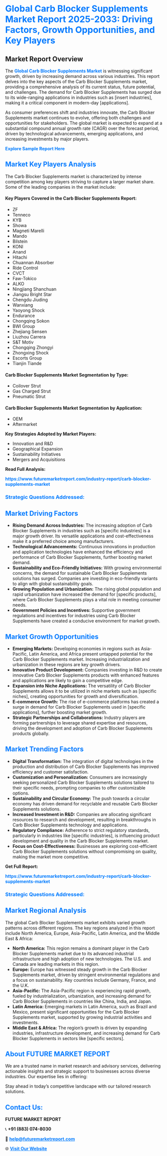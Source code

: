 <h1 style="color: #007BFF;">Global Carb Blocker Supplements Market Report 2025-2033: Driving Factors, Growth Opportunities, and Key Players</h1>

<section id="overview">
<h2>Market Report Overview</h2>
<p>The <a href="https://www.futuremarketreport.com/industry-report/carb-blocker-supplements-market" style="color: #007BFF; text-decoration: none;"><strong>Global Carb Blocker Supplements Market</strong></a> is witnessing significant growth, driven by increasing demand across various industries. This report delves into the key aspects of the Carb Blocker Supplements market, providing a comprehensive analysis of its current status, future potential, and challenges. The demand for Carb Blocker Supplements has surged due to its wide-ranging applications in industries such as [insert industries], making it a critical component in modern-day [applications].</p>
<p>As consumer preferences shift and industries innovate, the Carb Blocker Supplements market continues to evolve, offering both challenges and opportunities for stakeholders. The global market is expected to expand at a substantial compound annual growth rate (CAGR) over the forecast period, driven by technological advancements, emerging applications, and increasing investments by major players.</p>
</section>

<section id="overview">
<p><a href="https://www.futuremarketreport.com/request-sample/reportId=34077" style="color: #007BFF; text-decoration: none;"><strong>Explore Sample Report Here</strong></a></p>
</section>

<section id="key-players">
<h2 style="color: #007BFF;">Market Key Players Analysis</h2>
<p>The Carb Blocker Supplements market is characterized by intense competition among key players striving to capture a larger market share. Some of the leading companies in the market include:</p>
<h4>Key Players Covered in the Carb Blocker Supplements Report:</h4>
<ul><li>ZF</li><li>Tenneco</li><li>KYB</li><li>Showa</li><li>Magneti Marelli</li><li>Mando</li><li>Bilstein</li><li>KONI</li><li>Anand</li><li>Hitachi</li><li>Chuannan Absorber</li><li>Ride Control</li><li>CVCT</li><li>Faw-Tokico</li><li>ALKO</li><li>Ningjiang Shanchuan</li><li>Jiangsu Bright Star</li><li>Chengdu Jiuding</li><li>Wanxiang</li><li>Yaoyong Shock</li><li>Endurance</li><li>Chongqing Sokon</li><li>BWI Group</li><li>Zhejiang Sensen</li><li>Liuzhou Carrera</li><li>S&amp;T Motiv</li><li>Chongqing Zhongyi</li><li>Zhongxing Shock</li><li>Escorts Group</li><li>Tianjin Tiande</li></ul>
<h4>Carb Blocker Supplements Market Segmentation by Type:</h4>
<ul><li>Coilover Strut</li><li>Gas Charged Strut</li><li>Pneumatic Strut</li></ul>

<h4>Carb Blocker Supplements Market Segmentation by Application:</h4>
<ul><li>OEM</li><li>Aftermarket</li></ul>
<p><strong>Key Strategies Adopted by Market Players:</strong></p>
<ul>
<li>Innovation and R&D</li>
<li>Geographical Expansion</li>
<li>Sustainability Initiatives</li>
<li>Mergers and Acquisitions</li>
</ul>
</section>

<section>
<p><strong>Read Full Analysis: </strong></p><a href="https://www.futuremarketreport.com/industry-report/carb-blocker-supplements-market" style="color: #007BFF; text-decoration: none;"><strong>https://www.futuremarketreport.com/industry-report/carb-blocker-supplements-market</strong></a>
<h3 style="color: #007BFF;">Strategic Questions Addressed:</h3>
</section>

<section id="driving-factors">
<h2 style="color: #007BFF;">Market Driving Factors</h2>
<ul>
<li><strong>Rising Demand Across Industries:</strong> The increasing adoption of Carb Blocker Supplements in industries such as [specific industries] is a major growth driver. Its versatile applications and cost-effectiveness make it a preferred choice among manufacturers.</li>
<li><strong>Technological Advancements:</strong> Continuous innovations in production and application technologies have enhanced the efficiency and performance of Carb Blocker Supplements, further boosting market demand.</li>
<li><strong>Sustainability and Eco-Friendly Initiatives:</strong> With growing environmental concerns, the demand for sustainable Carb Blocker Supplements solutions has surged. Companies are investing in eco-friendly variants to align with global sustainability goals.</li>
<li><strong>Growing Population and Urbanization:</strong> The rising global population and rapid urbanization have increased the demand for [specific products], where Carb Blocker Supplements plays a vital role in meeting consumer needs.</li>
<li><strong>Government Policies and Incentives:</strong> Supportive government regulations and incentives for industries using Carb Blocker Supplements have created a conducive environment for market growth.</li>
</ul>
</section>

<section id="growth-opportunities">
<h2 style="color: #007BFF;">Market Growth Opportunities</h2>
<ul>
<li><strong>Emerging Markets:</strong> Developing economies in regions such as Asia-Pacific, Latin America, and Africa present untapped potential for the Carb Blocker Supplements market. Increasing industrialization and urbanization in these regions are key growth drivers.</li>
<li><strong>Innovative Product Development:</strong> Companies investing in R&D to create innovative Carb Blocker Supplements products with enhanced features and applications are likely to gain a competitive edge.</li>
<li><strong>Expansion into Niche Applications:</strong> The versatility of Carb Blocker Supplements allows it to be utilized in niche markets such as [specific niches], creating opportunities for growth and diversification.</li>
<li><strong>E-commerce Growth:</strong> The rise of e-commerce platforms has created a surge in demand for Carb Blocker Supplements used in [specific applications], further boosting market growth.</li>
<li><strong>Strategic Partnerships and Collaborations:</strong> Industry players are forming partnerships to leverage shared expertise and resources, driving the development and adoption of Carb Blocker Supplements products globally.</li>
</ul>
</section>

<section id="trending-factors">
<h2 style="color: #007BFF;">Market Trending Factors</h2>
<ul>
<li><strong>Digital Transformation:</strong> The integration of digital technologies in the production and distribution of Carb Blocker Supplements has improved efficiency and customer satisfaction.</li>
<li><strong>Customization and Personalization:</strong> Consumers are increasingly seeking personalized Carb Blocker Supplements solutions tailored to their specific needs, prompting companies to offer customizable options.</li>
<li><strong>Sustainability and Circular Economy:</strong> The push towards a circular economy has driven demand for recyclable and reusable Carb Blocker Supplements solutions.</li>
<li><strong>Increased Investment in R&D:</strong> Companies are allocating significant resources to research and development, resulting in breakthroughs in Carb Blocker Supplements technology and applications.</li>
<li><strong>Regulatory Compliance:</strong> Adherence to strict regulatory standards, particularly in industries like [specific industries], is influencing product development and quality in the Carb Blocker Supplements market.</li>
<li><strong>Focus on Cost-Effectiveness:</strong> Businesses are exploring cost-efficient Carb Blocker Supplements solutions without compromising on quality, making the market more competitive.</li>
</ul>
</section>

<section>
<p><strong>Get Full Report: </strong></p><a href="https://www.futuremarketreport.com/industry-report/carb-blocker-supplements-market" style="color: #007BFF; text-decoration: none;"><strong>https://www.futuremarketreport.com/industry-report/carb-blocker-supplements-market</strong></a>
<h3 style="color: #007BFF;">Strategic Questions Addressed:</h3>
</section>


<section id="regional-analysis">
<h2 style="color: #007BFF;">Market Regional Analysis</h2>
<p>The global Carb Blocker Supplements market exhibits varied growth patterns across different regions. The key regions analyzed in this report include North America, Europe, Asia-Pacific, Latin America, and the Middle East & Africa:</p>
<ul>
<li><strong>North America:</strong> This region remains a dominant player in the Carb Blocker Supplements market due to its advanced industrial infrastructure and high adoption of new technologies. The U.S. and Canada are leading markets in this region.</li>
<li><strong>Europe:</strong> Europe has witnessed steady growth in the Carb Blocker Supplements market, driven by stringent environmental regulations and a focus on sustainability. Key countries include Germany, France, and the U.K.</li>
<li><strong>Asia-Pacific:</strong> The Asia-Pacific region is experiencing rapid growth, fueled by industrialization, urbanization, and increasing demand for Carb Blocker Supplements in countries like China, India, and Japan.</li>
<li><strong>Latin America:</strong> Emerging markets in Latin America, such as Brazil and Mexico, present significant opportunities for the Carb Blocker Supplements market, supported by growing industrial activities and investments.</li>
<li><strong>Middle East & Africa:</strong> The region’s growth is driven by expanding industries, infrastructure development, and increasing demand for Carb Blocker Supplements in sectors like [specific sectors].</li>
</ul>
</section>

<footer>
<h2 style="color: #007BFF;">About FUTURE MARKET REPORT</h2>
<p>We are a trusted name in market research and advisory services, delivering actionable insights and strategic support to businesses across diverse industries. Our expertise lies in offering:</p>

<p>Stay ahead in today’s competitive landscape with our tailored research solutions.</p>

<h2 style="color: #007BFF;">Contact Us:</h2>
<p><strong>FUTURE MARKET REPORT</strong></p>
<p>📞 <strong>+91 (883) 074-8030</strong></p>
<p>📧 <strong><a href="mailto:help@futuremarketreport.com" style="color: #007BFF;">help@futuremarketreport.com</a></strong></p>
<p>🌐 <strong><a href="https://www.futuremarketreport.com/" style="color: #007BFF;">Visit Our Website</a></strong></p>
</footer>